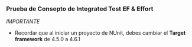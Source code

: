 ### Prueba de Consepto de Integrated Test EF & Effort
*IMPORTANTE*
- Recordar que al iniciar un proyecto de NUnit, debes cambiar el __Target framework__ de 4.5.0 a 4.6.1
